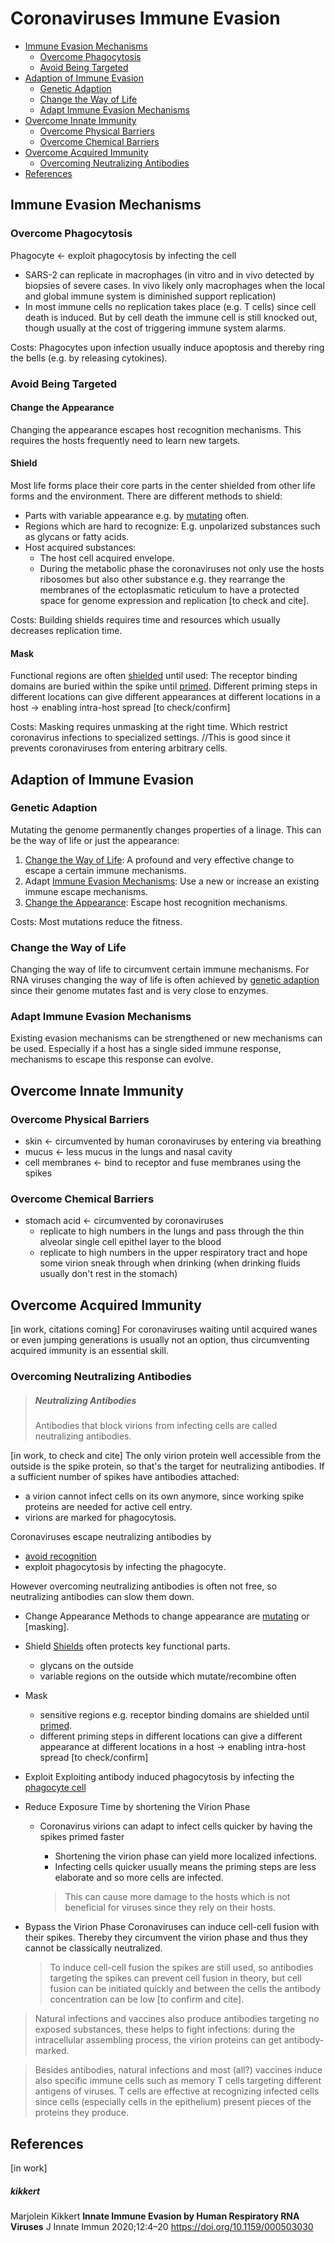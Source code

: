 # Coronaviruses Immune Evasion

* [Immune Evasion Mechanisms](#immune-evasion-mechanisms)
  * [Overcome Phagocytosis](#overcome-phagocytosis)
  * [Avoid Being Targeted](#avoid-being-targeted)
* [Adaption of Immune Evasion](#adaption-of-immune-evasion)
  * [Genetic Adaption](#genetic-adaption)
  * [Change the Way of Life](#change-the-way-of-life)
  * [Adapt Immune Evasion Mechanisms](#adapt-immune-evasion-mechanisms)
* [Overcome Innate Immunity](#overcome-innate-immunity)
  * [Overcome Physical Barriers](#overcome-physical-barriers)
  * [Overcome Chemical Barriers](#overcome-chemical-barriers)
* [Overcome Acquired Immunity](#overcome-acquired-immunity)
  * [Overcoming Neutralizing Antibodies](#overcoming-neutralizing-antibodies)
* [References](#references)



## Immune Evasion Mechanisms

### Overcome Phagocytosis
Phagocyte <- exploit phagocytosis by infecting the cell
- SARS-2 can replicate in macrophages (in vitro and in vivo detected by biopsies of severe cases. In vivo likely only macrophages when the local and global immune system is diminished support replication)
- In most immune cells no replication takes place (e.g. T cells) since cell death is induced. But by cell death the immune cell is still knocked out, though usually at the cost of triggering immune system alarms.

Costs: Phagocytes upon infection usually induce apoptosis and thereby ring the bells (e.g. by releasing cytokines).

### Avoid Being Targeted

#### Change the Appearance
Changing the appearance escapes host recognition mechanisms. This requires the hosts frequently need to learn new targets.   

#### Shield
Most life forms place their core parts in the center shielded from other life forms and the environment. There are different methods to shield:
* Parts with variable appearance e.g. by [mutating](#genetic-adaption) often.
* Regions which are hard to recognize: E.g. unpolarized substances such as glycans or fatty acids. 
* Host acquired substances: 
  * The host cell acquired envelope.
  * During the metabolic phase the coronaviruses not only use the hosts ribosomes but also other substance e.g. they rearrange the membranes of the ectoplasmatic reticulum to have a protected space for genome expression and replication [to check and cite].
  
Costs: Building shields requires time and resources which usually decreases replication time. 


#### Mask
Functional regions are often [shielded](#shield) until used: The receptor binding domains are buried within the spike until [primed](../2_biological/coronavirus.md#virion-priming). Different priming steps in different locations can give different appearances at different locations in a host -> enabling intra-host spread [to check/confirm]

Costs: Masking requires unmasking at the right time. Which restrict coronavirus infections to specialized settings. //This is good since it prevents coronaviruses from entering arbitrary cells.



## Adaption of Immune Evasion

### Genetic Adaption
Mutating the genome permanently changes properties of a linage. This can be the way of life or just the appearance:
1. [Change the Way of Life](#change-the-way-of-life): A profound and very effective change to escape a certain immune mechanisms.
2. Adapt [Immune Evasion Mechanisms](#immune-evasion-mechanisms): Use a new or increase an existing immune escape mechanisms.
3. [Change the Appearance](#change-the-appearance): Escape host recognition mechanisms.

Costs: Most mutations reduce the fitness.

### Change the Way of Life
Changing the way of life to circumvent certain immune mechanisms. For RNA viruses changing the way of life is often achieved by [genetic adaption](#genetic-adaption) since their genome mutates fast and is very close to enzymes.

### Adapt Immune Evasion Mechanisms
Existing evasion mechanisms can be strengthened or new mechanisms can be used. Especially if a host has a single sided immune response, mechanisms to escape this response can evolve.





## Overcome Innate Immunity

### Overcome Physical Barriers
- skin <- circumvented by human coronaviruses by entering via breathing
- mucus <- less mucus in the lungs and nasal cavity
- cell membranes <- bind to receptor and fuse membranes using the spikes

### Overcome Chemical Barriers
- stomach acid <- circumvented by coronaviruses 
  - replicate to high numbers in the lungs and pass through the thin alveolar single cell epithel layer to the blood
  - replicate to high numbers in the upper respiratory tract and hope some virion sneak through when drinking (when drinking fluids usually don't rest in the stomach)


## Overcome Acquired Immunity
[in work, citations coming]
For coronaviruses waiting until acquired wanes or even jumping generations is usually not an option, thus circumventing acquired immunity is an essential skill. 

### Overcoming Neutralizing Antibodies

> ##### Neutralizing Antibodies
> Antibodies that block virions from infecting cells are called neutralizing antibodies. 

[in work, to check and cite]
The only virion protein well accessible from the outside is the spike protein, so that's the target for neutralizing antibodies. If a sufficient number of spikes have antibodies attached: 
* a virion cannot infect cells on its own anymore, since working spike proteins are needed for active cell entry.
* virions are marked for phagocytosis.


Coronaviruses escape neutralizing antibodies by 
* [avoid recognition](#avoid-being-recognized) 
* exploit phagocytosis by infecting the phagocyte. 

However overcoming neutralizing antibodies is often not free, so neutralizing antibodies can slow them down.

- Change Appearance
  Methods to change appearance are [mutating](#mutate-the-genome) or [masking].
- Shield
  [Shields](#shield) often protects key functional parts.
  - glycans on the outside
  - variable regions on the outside which mutate/recombine often
- Mask
  - sensitive regions e.g. receptor binding domains are shielded until [primed](../2_biological/coronavirus.md#virion-priming). 
  - different priming steps in different locations can give a different appearance at different locations in a host -> enabling intra-host spread [to check/confirm]
- Exploit
  Exploiting antibody induced phagocytosis by infecting the [phagocyte cell](#overcome-phagocytosis)
- Reduce Exposure Time by shortening the Virion Phase
  * Coronavirus virions can adapt to infect cells quicker by having the spikes primed faster
    * Shortening the virion phase can yield more localized infections.
    * Infecting cells quicker usually means the priming steps are less elaborate and so more cells are infected. 
    
    > This can cause more damage to the hosts which is not beneficial for viruses since they rely on their hosts.

- Bypass the Virion Phase
  Coronaviruses can induce cell-cell fusion with their spikes. Thereby they circumvent the virion phase and thus they cannot be classically neutralized. 

  > To induce cell-cell fusion the spikes are still used, so antibodies targeting the spikes can prevent cell fusion in theory, but cell fusion can be initiated quickly and between the cells the antibody concentration can be low [to confirm and cite].
  
> Natural infections and vaccines also produce antibodies targeting no exposed substances, these helps to fight infections: during the intracellular assembling process, the virion proteins can get antibody-marked.

> Besides antibodies, natural infections and most (all?) vaccines induce also specific immune cells such as memory T cells targeting different antigens of viruses. T cells are effective at recognizing infected cells since cells (especially cells in the epithelium) present pieces of the proteins they produce.



## References
[in work]


##### kikkert
Marjolein Kikkert
**Innate Immune Evasion by Human Respiratory RNA Viruses**
J Innate Immun 2020;12:4–20
https://doi.org/10.1159/000503030
